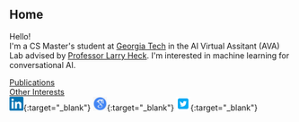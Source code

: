 ## Home

Hello!   
I'm a CS Master's student at [Georgia Tech](https://www.ece.gatech.edu/) in the AI Virtual Assitant (AVA) Lab advised by [Professor Larry Heck](https://larryheck.github.io/). I'm interested in machine learning for conversational AI.

[Publications](publications.md)  
[Other Interests](interests.md)  
[<img src="images/linkedin.png" width="25"/>](https://www.linkedin.com/in/williamegay){:target="_blank"}
[<img src="images/google_scholar.png" width="25"/>](https://scholar.google.com/citations?hl=en&user=vBwHaN4AAAAJ#){:target="_blank"}
[<img src="images/twitter.png" width="25"/>](https://x.com/willistuns){:target="_blank"}
